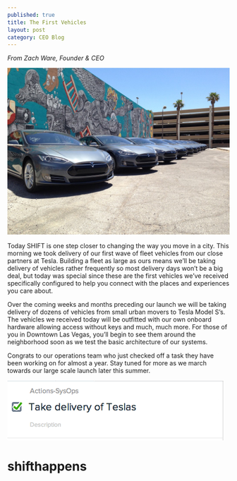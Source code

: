 ```yaml
---
published: true
title: The First Vehicles
layout: post
category: CEO Blog
---
```

*From Zach Ware, Founder & CEO*

<img src="../public/images/2014-06-14-11.31.57-1024x768.jpg" width="600" />

Today SHIFT is one step closer to changing the way you move in a city. This morning we took delivery of our first wave of fleet vehicles from our close partners at Tesla. Building a fleet as large as ours means we’ll be taking delivery of vehicles rather frequently so most delivery days won’t be a big deal, but today was special since these are the first vehicles we’ve received specifically configured to help you connect with the places and experiences you care about.

Over the coming weeks and months preceding our launch we will be taking delivery of dozens of vehicles from small urban movers to Tesla Model S’s. The vehicles we received today will be outfitted with our own onboard hardware allowing access without keys and much, much more. For those of you in Downtown Las Vegas, you’ll begin to see them around the neighborhood soon as we test the basic architecture of our systems.

Congrats to our operations team who just checked off a task they have been working on for almost a year. Stay tuned for more as we march towards our large scale launch later this summer.

![Cars](../public/images/Screenshot-2014-06-14-11.56.05.png)

# shifthappens